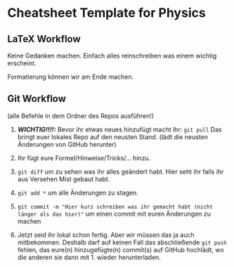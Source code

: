 # Cheatsheet Template for Physics

## LaTeX Workflow

Keine Gedanken machen. Einfach alles reinschreiben was einem wichtig erscheint.

Formatierung können wir am Ende machen.

## Git Workflow

(alle Befehle in dem Ordner des Repos ausführen!)

1. ***WICHTIG!!!!:*** Bevor ihr etwas neues hinzufügt macht ihr:
   ```git pull```
   Das bringt euer lokales Repo auf den neusten Stand. (lädt die neusten Änderungen von GitHub herunter)

2. Ihr fügt eure Formel/Hinweise/Tricks/... hinzu.

3. ```git diff```
   um zu sehen was ihr alles geändert habt. Hier seht ihr falls ihr aus Versehen Mist gebaut habt.

4. ```git add *```
   um alle Änderungen zu stagen.

4. ```git commit -m "Hier kurz schreiben was ihr gemacht habt (nicht länger als das hier)"```
   um einen commit mit euren Änderungen zu machen

5. Jetzt seid ihr lokal schon fertig. Aber wir müssen das ja auch mitbekommen. Deshalb darf auf keinen Fall das abschließende
   ```git push```
   fehlen, das eure(n) hinzugefügte(n) commit(s) auf GitHub hochlädt, wo die anderen sie dann mit 1. wieder herunterladen.
